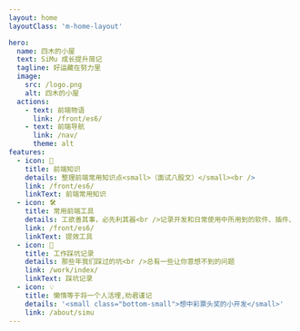 ```yaml
---
layout: home
layoutClass: 'm-home-layout'

hero:
  name: 四木的小屋
  text: SiMu 成长提升简记
  tagline: 好运藏在努力里
  image:
    src: /logo.png
    alt: 四木的小屋
  actions:
    - text: 前端物语
      link: /front/es6/
    - text: 前端导航
      link: /nav/
      theme: alt
features:
  - icon: 📖
    title: 前端知识
    details: 整理前端常用知识点<small>（面试八股文）</small><br />
    link: /front/es6/
    linkText: 前端常用知识
  - icon: 🛠️
    title: 常用前端工具
    details: 工欲善其事，必先利其器<br />记录开发和日常使用中所用到的软件、插件、扩展等
    link: /front/es6/
    linkText: 提效工具
  - icon: 💎
    title: 工作踩坑记录
    details: 那些年我们踩过的坑<br />总有一些让你意想不到的问题
    link: /work/index/
    linkText: 踩坑记录
  - icon: 💡
    title: 懒惰等于将一个人活埋,劝君谨记
    details: '<small class="bottom-small">想中彩票头奖的小开发</small>'
    link: /about/simu
---
```


<style>
/*爱的魔力转圈圈*/
.m-home-layout .image-src:hover {
  transform: translate(-50%, -50%) rotate(666turn);
  transition: transform 59s 1s cubic-bezier(0.3, 0, 0.8, 1);
}

.m-home-layout .details small {
  opacity: 0.8;
}

.m-home-layout .bottom-small {
  display: block;
  margin-top: 2em;
  text-align: right;
}
</style>
